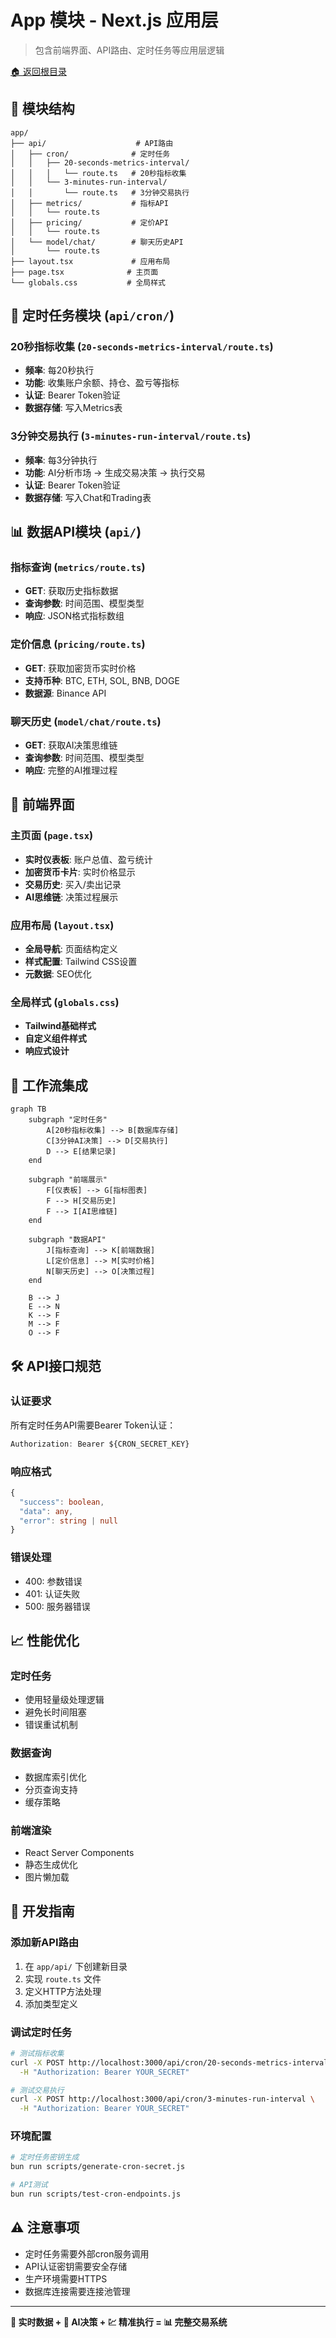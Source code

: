 # App 模块 - Next.js 应用层

> 包含前端界面、API路由、定时任务等应用层逻辑

[🏠 返回根目录](../CLAUDE.md)

## 📁 模块结构

```
app/
├── api/                    # API路由
│   ├── cron/              # 定时任务
│   │   ├── 20-seconds-metrics-interval/
│   │   │   └── route.ts   # 20秒指标收集
│   │   └── 3-minutes-run-interval/
│   │       └── route.ts   # 3分钟交易执行
│   ├── metrics/           # 指标API
│   │   └── route.ts
│   ├── pricing/           # 定价API
│   │   └── route.ts
│   └── model/chat/        # 聊天历史API
│       └── route.ts
├── layout.tsx             # 应用布局
├── page.tsx              # 主页面
└── globals.css           # 全局样式
```

## 🔄 定时任务模块 (`api/cron/`)

### 20秒指标收集 (`20-seconds-metrics-interval/route.ts`)
- **频率**: 每20秒执行
- **功能**: 收集账户余额、持仓、盈亏等指标
- **认证**: Bearer Token验证
- **数据存储**: 写入Metrics表

### 3分钟交易执行 (`3-minutes-run-interval/route.ts`)
- **频率**: 每3分钟执行
- **功能**: AI分析市场 → 生成交易决策 → 执行交易
- **认证**: Bearer Token验证
- **数据存储**: 写入Chat和Trading表

## 📊 数据API模块 (`api/`)

### 指标查询 (`metrics/route.ts`)
- **GET**: 获取历史指标数据
- **查询参数**: 时间范围、模型类型
- **响应**: JSON格式指标数组

### 定价信息 (`pricing/route.ts`)
- **GET**: 获取加密货币实时价格
- **支持币种**: BTC, ETH, SOL, BNB, DOGE
- **数据源**: Binance API

### 聊天历史 (`model/chat/route.ts`)
- **GET**: 获取AI决策思维链
- **查询参数**: 时间范围、模型类型
- **响应**: 完整的AI推理过程

## 🎨 前端界面

### 主页面 (`page.tsx`)
- **实时仪表板**: 账户总值、盈亏统计
- **加密货币卡片**: 实时价格显示
- **交易历史**: 买入/卖出记录
- **AI思维链**: 决策过程展示

### 应用布局 (`layout.tsx`)
- **全局导航**: 页面结构定义
- **样式配置**: Tailwind CSS设置
- **元数据**: SEO优化

### 全局样式 (`globals.css`)
- **Tailwind基础样式**
- **自定义组件样式**
- **响应式设计**

## 🔄 工作流集成

```mermaid
graph TB
    subgraph "定时任务"
        A[20秒指标收集] --> B[数据库存储]
        C[3分钟AI决策] --> D[交易执行]
        D --> E[结果记录]
    end
    
    subgraph "前端展示"
        F[仪表板] --> G[指标图表]
        F --> H[交易历史]
        F --> I[AI思维链]
    end
    
    subgraph "数据API"
        J[指标查询] --> K[前端数据]
        L[定价信息] --> M[实时价格]
        N[聊天历史] --> O[决策过程]
    end
    
    B --> J
    E --> N
    K --> F
    M --> F
    O --> F
```

## 🛠️ API接口规范

### 认证要求
所有定时任务API需要Bearer Token认证：
```typescript
Authorization: Bearer ${CRON_SECRET_KEY}
```

### 响应格式
```typescript
{
  "success": boolean,
  "data": any,
  "error": string | null
}
```

### 错误处理
- 400: 参数错误
- 401: 认证失败
- 500: 服务器错误

## 📈 性能优化

### 定时任务
- 使用轻量级处理逻辑
- 避免长时间阻塞
- 错误重试机制

### 数据查询
- 数据库索引优化
- 分页查询支持
- 缓存策略

### 前端渲染
- React Server Components
- 静态生成优化
- 图片懒加载

## 🔧 开发指南

### 添加新API路由
1. 在 `app/api/` 下创建新目录
2. 实现 `route.ts` 文件
3. 定义HTTP方法处理
4. 添加类型定义

### 调试定时任务
```bash
# 测试指标收集
curl -X POST http://localhost:3000/api/cron/20-seconds-metrics-interval \
  -H "Authorization: Bearer YOUR_SECRET"

# 测试交易执行
curl -X POST http://localhost:3000/api/cron/3-minutes-run-interval \
  -H "Authorization: Bearer YOUR_SECRET"
```

### 环境配置
```bash
# 定时任务密钥生成
bun run scripts/generate-cron-secret.js

# API测试
bun run scripts/test-cron-endpoints.js
```

## ⚠️ 注意事项

- 定时任务需要外部cron服务调用
- API认证密钥需要安全存储
- 生产环境需要HTTPS
- 数据库连接需要连接池管理

---

**🔄 实时数据 + 🧠 AI决策 + 💹 精准执行 = 📊 完整交易系统**